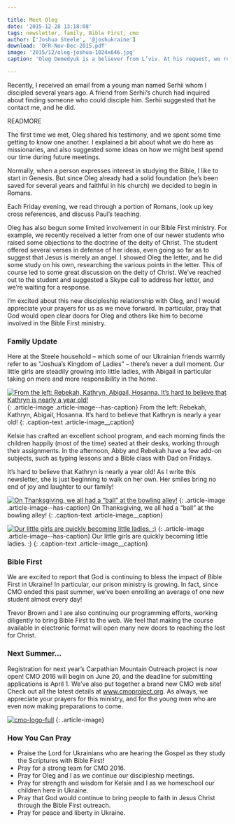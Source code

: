 ```yaml
---

title: Meet Oleg
date: '2015-12-28 13:18:08'
tags: newsletter, family, Bible First, cmo
author: ['Joshua Steele', '@joshukraine']
download: 'OFR-Nov-Dec-2015.pdf'
image: '2015/12/oleg-joshua-1024x646.jpg'
caption: 'Oleg Demedyuk is a believer from L’viv. At his request, we recently started a Friday-night Bible study. Currently, we are studying the book of Romans.'

---
```


Recently, I received an email from a young man named Serhii whom I discipled several years ago. A friend from Serhii’s church had inquired about finding someone who could disciple him. Serhii suggested that he contact me, and he did.

READMORE

The first time we met, Oleg shared his testimony, and we spent some time getting to know one another. I explained a bit about what we do here as missionaries, and also suggested some ideas on how we might best spend our time during future meetings.

Normally, when a person expresses interest in studying the Bible, I like to start in Genesis. But since Oleg already had a solid foundation (he’s been saved for several years and faithful in his church) we decided to begin in Romans.

Each Friday evening, we read through a portion of Romans, look up key cross references, and discuss Paul’s teaching.

Oleg has also begun some limited involvement in our Bible First ministry. For example, we recently received a letter from one of our newer students who raised some objections to the doctrine of the deity of Christ. The student offered several verses in defense of her ideas, even going so far as to suggest that Jesus is merely an angel. I showed Oleg the letter, and he did some study on his own, researching the various points in the letter. This of course led to some great discussion on the deity of Christ. We’ve reached out to the student and suggested a Skype call to address her letter, and we’re waiting for a response.

I’m excited about this new discipleship relationship with Oleg, and I would appreciate your prayers for us as we move forward. In particular, pray that God would open clear doors for Oleg and others like him to become involved in the Bible First ministry.

### Family Update

Here at the Steele household – which some of our Ukrainian friends warmly refer to as “Joshua’s Kingdom of Ladies” – there’s never a dull moment. Our little girls are steadily growing into little ladies, with Abigail in particular taking on more and more responsibility in the home.

<a href="https://s3.amazonaws.com/images.ofreport.com/2015/12/four-kids-on-a-couch.jpg"><img class="size-large wp-image-2019" src="https://s3.amazonaws.com/images.ofreport.com/2015/12/four-kids-on-a-couch-1024x768.jpg" alt="From the left: Rebekah, Kathryn, Abigail, Hosanna. It’s hard to believe that Kathryn is nearly a year old!" /></a>
{: .article-image .article-image--has-caption}
From the left: Rebekah, Kathryn, Abigail, Hosanna. It’s hard to believe that Kathryn is nearly a year old!
{: .caption-text .article-image__caption}

Kelsie has crafted an excellent school program, and each morning finds the children happily (most of the time) seated at their desks, working through their assignments. In the afternoon, Abby and Rebekah have a few add-on subjects, such as typing lessons and a Bible class with Dad on Fridays.

It’s hard to believe that Kathryn is nearly a year old! As I write this newsletter, she is just beginning to walk on her own. Her smiles bring no end of joy and laughter to our family!

<a href="https://s3.amazonaws.com/images.ofreport.com/2015/12/bowling-girls.jpg"><img class="size-medium wp-image-2021" src="https://s3.amazonaws.com/images.ofreport.com/2015/12/bowling-girls-450x338.jpg" alt="On Thanksgiving, we all had a “ball” at the bowling alley!" /></a>
{: .article-image .article-image--has-caption}
On Thanksgiving, we all had a “ball” at the bowling alley!
{: .caption-text .article-image__caption}

<a href="https://s3.amazonaws.com/images.ofreport.com/2015/12/beka-abby-hands.jpg"><img class="size-medium wp-image-2022" src="https://s3.amazonaws.com/images.ofreport.com/2015/12/beka-abby-hands-450x450.jpg" alt="Our little girls are quickly becoming little ladies. :)" /></a>
{: .article-image .article-image--has-caption}
Our little girls are quickly becoming little ladies. :)
{: .caption-text .article-image__caption}

### Bible First

We are excited to report that God is continuing to bless the impact of Bible First in Ukraine! In particular, our prison ministry is growing. In fact, since CMO ended this past summer, we’ve been enrolling an average of one new student almost every day!

Trevor Brown and I are also continuing our programming efforts, working diligently to bring Bible First to the web. We feel that making the course available in electronic format will open many new doors to reaching the lost for Christ.

### Next Summer...

Registration for next year’s Carpathian Mountain Outreach project is now open! CMO 2016 will begin on June 20, and the deadline for submitting applications is April 1. We’ve also put together a brand new CMO web site! Check out all the latest details at <a href="http://cmoproject.org/">www.cmoproject.org</a>. As always, we appreciate your prayers for this ministry, and for the young men who are even now making preparations to come.

<a class="no-border" href="http://cmoproject.org"><img class="aligncenter wp-image-2023 size-full" src="https://s3.amazonaws.com/images.ofreport.com/2015/12/cmo-logo-full.png" alt="cmo-logo-full" /></a>
{: .article-image}

### How You Can Pray

* Praise the Lord for Ukrainians who are hearing the Gospel as they study the Scriptures with Bible First!
* Pray for a strong team for CMO 2016.
* Pray for Oleg and I as we continue our discipleship meetings.
* Pray for strength and wisdom for Kelsie and I as we homeschool our children here in Ukraine.
* Pray that God would continue to bring people to faith in Jesus Christ through the Bible First outreach.
* Pray for peace and liberty in Ukraine.
